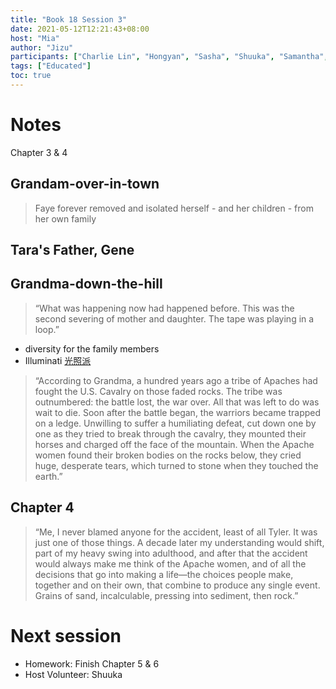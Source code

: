 ```yaml
---
title: "Book 18 Session 3"
date: 2021-05-12T12:21:43+08:00
host: "Mia"
author: "Jizu"
participants: ["Charlie Lin", "Hongyan", "Sasha", "Shuuka", "Samantha", "Giselle", "Mia", "Jizu"]
tags: ["Educated"]
toc: true
---
```


# Notes


Chapter 3 & 4

## Grandam-over-in-town

> Faye forever removed and isolated herself - and her children - from her own family


## Tara's Father, Gene


## Grandma-down-the-hill


> “What was happening now had happened before. This was the second severing of mother and daughter. The tape was playing in a loop.”

- diversity for the family members
- Illuminati [光照派](https://zh.wikipedia.org/wiki/%E5%85%89%E7%85%A7%E6%B4%BE)


> “According to Grandma, a hundred years ago a tribe of Apaches had fought the U.S. Cavalry on those faded rocks. The tribe was outnumbered: the battle lost, the war over. All that was left to do was wait to die. Soon after the battle began, the warriors became trapped on a ledge. Unwilling to suffer a humiliating defeat, cut down one by one as they tried to break through the cavalry, they mounted their horses and charged off the face of the mountain. When the Apache women found their broken bodies on the rocks below, they cried huge, desperate tears, which turned to stone when they touched the earth.”


## Chapter 4

> “Me, I never blamed anyone for the accident, least of all Tyler. It was just one of those things. A decade later my understanding would shift, part of my heavy swing into adulthood, and after that the accident would always make me think of the Apache women, and of all the decisions that go into making a life—the choices people make, together and on their own, that combine to produce any single event. Grains of sand, incalculable, pressing into sediment, then rock.”

# Next session

- Homework: Finish Chapter 5 & 6
- Host Volunteer: Shuuka
